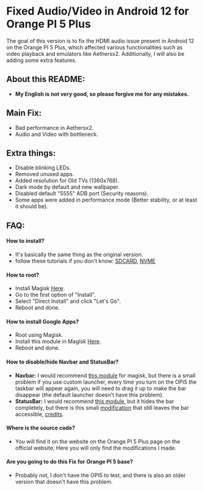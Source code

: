 # Fixed Audio/Video in Android 12 for Orange PI 5 Plus
The goal of this version is to fix the HDMI audio issue present in Android 12 on the Orange PI 5 Plus, which affected various functionalities such as video playback and emulators like Aethersx2. Additionally, I will also be adding some extra features.
## About this README:
- **My English is not very good, so please forgive me for any mistakes.**
## Main Fix:
- Bad performance in Aethersx2.
- Audio and Video with bottleneck.
## Extra things:
- Disable blinking LEDs.
- Removed unused apps.
- Added resolution for Old TVs (1360x768).
- Dark mode by default and new wallpaper.
- Disabled default "5555" ADB port (Security reasons).
- Some apps were added in performance mode (Better stability, or at least it should be).
 ## FAQ:
 #### How to install?
 - It's basically the same thing as the original version.
 - follow these tutorials if you don't know: [SDCARD](https://www.youtube.com/watch?v=gxkNApGxfo4), [NVME](https://www.youtube.com/watch?v=Bet_plMIS30)
 #### How to root?
 - Install Magisk [Here](https://github.com/topjohnwu/Magisk/releases).
 - Go to the first option of "Install".
 - Select "Direct Install" and click "Let's Go".
 - Reboot and done.

 #### How to install Google Apps?
- Root using Magisk.
- Install this module in Magisk [Here](https://sourceforge.net/projects/magiskgapps/files/android-12L-ALPHA/17.10.2022/MagiskGApps-a.12L.BASIC.10.16.2022.zip).
- Reboot and done.

#### How to disable/hide Navbar and StatusBar?
- **Navbar:** I would recommend [this module](https://github.com/Magisk-Modules-Alt-Repo/HideNavBar) for magisk, but there is a small problem if you use custom launcher, every time you turn on the OPI5 the taskbar will appear again, you will need to drag it up to make the bar disappear (the default launcher doesn't have this problem).
- **StatusBar:** I would recommend [this module](https://drive.google.com/file/d/1BW89IM22JGLFDJ7N6MuALMOTq0Bu-flj/view), but it hides the bar completely, but there is this small [modification](https://drive.google.com/file/d/1_0o_UjOc4C48uLY5qQZtfo4rmVKnVO8g/view) that still leaves the bar accessible, [credits](https://xdaforums.com/t/is-there-any-way-to-hide-the-status-bar-to-use-the-full-screen.4499531/post-87508299).

#### Where is the source code?
- You will find it on the website on the Orange PI 5 Plus page on the official website, Here you will only find the modifications I made.

#### Are you going to do this Fix for Orange PI 5 base?
- Probably not, I don't have the OPI5 to test, and there is also an older version that doesn't have this problem.
